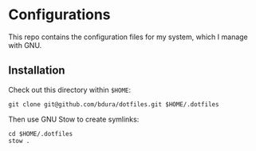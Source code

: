 # Configurations

This repo contains the configuration files for my system, which I manage with GNU.

## Installation

Check out this directory within `$HOME`:

```shell
git clone git@github.com/bdura/dotfiles.git $HOME/.dotfiles
```

Then use GNU Stow to create symlinks:

```shell
cd $HOME/.dotfiles
stow .
```

